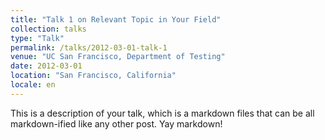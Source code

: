 ```yaml
---
title: "Talk 1 on Relevant Topic in Your Field"
collection: talks
type: "Talk"
permalink: /talks/2012-03-01-talk-1
venue: "UC San Francisco, Department of Testing"
date: 2012-03-01
location: "San Francisco, California"
locale: en
---
```


This is a description of your talk, which is a markdown files that can be all markdown-ified like any other post. Yay markdown!
